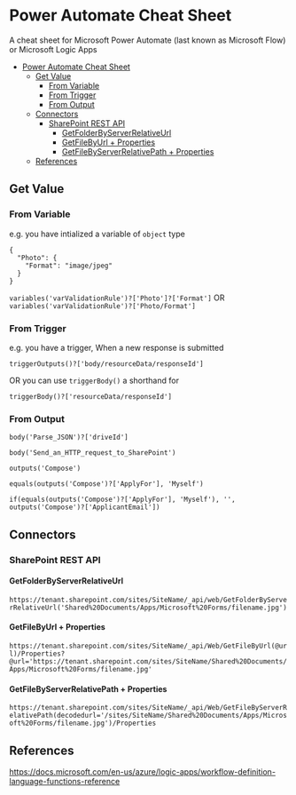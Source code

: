 # Power Automate Cheat Sheet
A cheat sheet for Microsoft Power Automate (last known as Microsoft Flow) or Microsoft Logic Apps

- [Power Automate Cheat Sheet](#power-automate-cheat-sheet)
  * [Get Value](#get-value)
    + [From Variable](#from-variable)
    + [From Trigger](#from-trigger)
    + [From Output](#from-output)
  * [Connectors](#connectors)
    + [SharePoint REST API](#sharepoint-rest-api)
      - [GetFolderByServerRelativeUrl](#getfolderbyserverrelativeurl)
      - [GetFileByUrl + Properties](#getfilebyurl--properties)
      - [GetFileByServerRelativePath + Properties](#getfilebyserverrelativepath--properties)
  * [References](#references)


## Get Value

### From Variable
e.g. you have intialized a variable of `object` type
```
{
  "Photo": {
    "Format": "image/jpeg"
  }
}
```
`variables('varValidationRule')?['Photo']?['Format']`
OR
`variables('varValidationRule')?['Photo/Format']`


### From Trigger
e.g. you have a trigger, 
When a new response is submitted

`triggerOutputs()?['body/resourceData/responseId']`

OR you can use `triggerBody()` a shorthand for

`triggerBody()?['resourceData/responseId']`


### From Output

`body('Parse_JSON')?['driveId']`

`body('Send_an_HTTP_request_to_SharePoint')`

`outputs('Compose')`

`equals(outputs('Compose')?['ApplyFor'], 'Myself')`

`if(equals(outputs('Compose')?['ApplyFor'], 'Myself'), '', outputs('Compose')?['ApplicantEmail'])`


## Connectors

### SharePoint REST API

#### GetFolderByServerRelativeUrl

`https://tenant.sharepoint.com/sites/SiteName/_api/web/GetFolderByServerRelativeUrl('Shared%20Documents/Apps/Microsoft%20Forms/filename.jpg')`

#### GetFileByUrl + Properties

`https://tenant.sharepoint.com/sites/SiteName/_api/Web/GetFileByUrl(@url)/Properties?@url='https://tenant.sharepoint.com/sites/SiteName/Shared%20Documents/Apps/Microsoft%20Forms/filename.jpg'`

#### GetFileByServerRelativePath + Properties

`https://tenant.sharepoint.com/sites/SiteName/_api/Web/GetFileByServerRelativePath(decodedurl='/sites/SiteName/Shared%20Documents/Apps/Microsoft%20Forms/filename.jpg')/Properties`


## References
https://docs.microsoft.com/en-us/azure/logic-apps/workflow-definition-language-functions-reference

